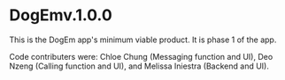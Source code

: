 # DogEmv.1.0.0
This is the DogEm app's minimum viable product. It is phase 1 of the app.

Code contributers were: Chloe Chung (Messaging function and UI), Deo Nzeng (Calling function and UI), and Melissa Iniestra (Backend and UI).
